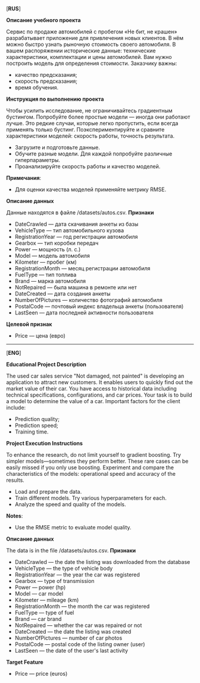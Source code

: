 [**RUS**]

**Описание учебного проекта**

Сервис по продаже автомобилей с пробегом «Не бит, не крашен» разрабатывает приложение для привлечения новых клиентов. В нём можно быстро узнать рыночную стоимость своего автомобиля. В вашем распоряжении исторические данные: технические характеристики, комплектации и цены автомобилей. Вам нужно построить модель для определения стоимости. 
Заказчику важны:
- качество предсказания;
- скорость предсказания;
- время обучения.

**Инструкция по выполнению проекта**

Чтобы усилить исследование, не ограничивайтесь градиентным бустингом. Попробуйте более простые модели — иногда они работают лучше. Это редкие случаи, которые легко пропустить, если всегда применять только бустинг. Поэкспериментируйте и сравните характеристики моделей: скорость работы, точность результата.
- Загрузите и подготовьте данные.
- Обучите разные модели. Для каждой попробуйте различные гиперпараметры.
- Проанализируйте скорость работы и качество моделей.

**Примечания**:

- Для оценки качества моделей применяйте метрику RMSE.

**Описание данных**

Данные находятся в файле /datasets/autos.csv.
**Признаки**
- DateCrawled — дата скачивания анкеты из базы
- VehicleType — тип автомобильного кузова
- RegistrationYear — год регистрации автомобиля
- Gearbox — тип коробки передач
- Power — мощность (л. с.)
- Model — модель автомобиля
- Kilometer — пробег (км)
- RegistrationMonth — месяц регистрации автомобиля
- FuelType — тип топлива
- Brand — марка автомобиля
- NotRepaired — была машина в ремонте или нет
- DateCreated — дата создания анкеты
- NumberOfPictures — количество фотографий автомобиля
- PostalCode — почтовый индекс владельца анкеты (пользователя)
- LastSeen — дата последней активности пользователя

**Целевой признак**
- Price — цена (евро)

---

[**ENG**]

**Educational Project Description**

The used car sales service "Not damaged, not painted" is developing an application to attract new customers. It enables users to quickly find out the market value of their car. You have access to historical data including technical specifications, configurations, and car prices. Your task is to build a model to determine the value of a car. Important factors for the client include:
- Prediction quality;
- Prediction speed;
- Training time.

**Project Execution Instructions**

To enhance the research, do not limit yourself to gradient boosting. Try simpler models—sometimes they perform better. These rare cases can be easily missed if you only use boosting. Experiment and compare the characteristics of the models: operational speed and accuracy of the results.
- Load and prepare the data.
- Train different models. Try various hyperparameters for each.
- Analyze the speed and quality of the models.

**Notes**:

- Use the RMSE metric to evaluate model quality.

**Описание данных**

The data is in the file /datasets/autos.csv.
**Признаки**
- DateCrawled — the date the listing was downloaded from the database
- VehicleType — the type of vehicle body
- RegistrationYear — the year the car was registered
- Gearbox — type of transmission
- Power — power (hp)
- Model — car model
- Kilometer — mileage (km)
- RegistrationMonth — the month the car was registered
- FuelType — type of fuel
- Brand — car brand
- NotRepaired — whether the car was repaired or not
- DateCreated — the date the listing was created
- NumberOfPictures — number of car photos
- PostalCode — postal code of the listing owner (user)
- LastSeen — the date of the user's last activity

**Target Feature**
- Price — price (euros)
